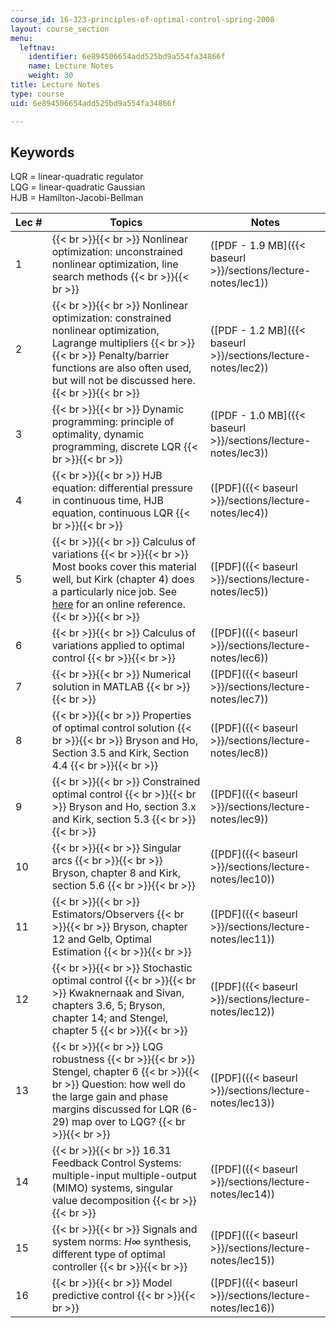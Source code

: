 ```yaml
---
course_id: 16-323-principles-of-optimal-control-spring-2008
layout: course_section
menu:
  leftnav:
    identifier: 6e894506654add525bd9a554fa34866f
    name: Lecture Notes
    weight: 30
title: Lecture Notes
type: course
uid: 6e894506654add525bd9a554fa34866f

---
```


Keywords
--------

LQR = linear-quadratic regulator  
LQG = linear-quadratic Gaussian  
HJB = Hamilton-Jacobi-Bellman

| Lec # | Topics | Notes |
| --- | --- | --- |
| 1 |  {{< br >}}{{< br >}} Nonlinear optimization: unconstrained nonlinear optimization, line search methods {{< br >}}{{< br >}}  | ([PDF - 1.9 MB]({{< baseurl >}}/sections/lecture-notes/lec1)) |
| 2 |  {{< br >}}{{< br >}} Nonlinear optimization: constrained nonlinear optimization, Lagrange multipliers {{< br >}}{{< br >}} Penalty/barrier functions are also often used, but will not be discussed here. {{< br >}}{{< br >}}  | ([PDF - 1.2 MB]({{< baseurl >}}/sections/lecture-notes/lec2)) |
| 3 |  {{< br >}}{{< br >}} Dynamic programming: principle of optimality, dynamic programming, discrete LQR {{< br >}}{{< br >}}  | ([PDF - 1.0 MB]({{< baseurl >}}/sections/lecture-notes/lec3)) |
| 4 |  {{< br >}}{{< br >}} HJB equation: differential pressure in continuous time, HJB equation, continuous LQR {{< br >}}{{< br >}}  | ([PDF]({{< baseurl >}}/sections/lecture-notes/lec4)) |
| 5 |  {{< br >}}{{< br >}} Calculus of variations {{< br >}}{{< br >}} Most books cover this material well, but Kirk (chapter 4) does a particularly nice job. See [here](http://mathworld.wolfram.com/CalculusofVariations.html) for an online reference. {{< br >}}{{< br >}}  | ([PDF]({{< baseurl >}}/sections/lecture-notes/lec5)) |
| 6 |  {{< br >}}{{< br >}} Calculus of variations applied to optimal control {{< br >}}{{< br >}}  | ([PDF]({{< baseurl >}}/sections/lecture-notes/lec6)) |
| 7 |  {{< br >}}{{< br >}} Numerical solution in MATLAB {{< br >}}{{< br >}}  | ([PDF]({{< baseurl >}}/sections/lecture-notes/lec7)) |
| 8 |  {{< br >}}{{< br >}} Properties of optimal control solution {{< br >}}{{< br >}} Bryson and Ho, Section 3.5 and Kirk, Section 4.4 {{< br >}}{{< br >}}  | ([PDF]({{< baseurl >}}/sections/lecture-notes/lec8)) |
| 9 |  {{< br >}}{{< br >}} Constrained optimal control {{< br >}}{{< br >}} Bryson and Ho, section 3.x and Kirk, section 5.3 {{< br >}}{{< br >}}  | ([PDF]({{< baseurl >}}/sections/lecture-notes/lec9)) |
| 10 |  {{< br >}}{{< br >}} Singular arcs {{< br >}}{{< br >}} Bryson, chapter 8 and Kirk, section 5.6 {{< br >}}{{< br >}}  | ([PDF]({{< baseurl >}}/sections/lecture-notes/lec10)) |
| 11 |  {{< br >}}{{< br >}} Estimators/Observers {{< br >}}{{< br >}} Bryson, chapter 12 and Gelb, Optimal Estimation {{< br >}}{{< br >}}  | ([PDF]({{< baseurl >}}/sections/lecture-notes/lec11)) |
| 12 |  {{< br >}}{{< br >}} Stochastic optimal control {{< br >}}{{< br >}} Kwaknernaak and Sivan, chapters 3.6, 5; Bryson, chapter 14; and Stengel, chapter 5 {{< br >}}{{< br >}}  | ([PDF]({{< baseurl >}}/sections/lecture-notes/lec12)) |
| 13 |  {{< br >}}{{< br >}} LQG robustness {{< br >}}{{< br >}} Stengel, chapter 6 {{< br >}}{{< br >}} Question: how well do the large gain and phase margins discussed for LQR (6-29) map over to LQG? {{< br >}}{{< br >}}  | ([PDF]({{< baseurl >}}/sections/lecture-notes/lec13)) |
| 14 |  {{< br >}}{{< br >}} 16.31 Feedback Control Systems: multiple-input multiple-output (MIMO) systems, singular value decomposition {{< br >}}{{< br >}}  | ([PDF]({{< baseurl >}}/sections/lecture-notes/lec14)) |
| 15 |  {{< br >}}{{< br >}} Signals and system norms: _H∞_ synthesis, different type of optimal controller {{< br >}}{{< br >}}  | ([PDF]({{< baseurl >}}/sections/lecture-notes/lec15)) |
| 16 |  {{< br >}}{{< br >}} Model predictive control {{< br >}}{{< br >}}  | ([PDF]({{< baseurl >}}/sections/lecture-notes/lec16))